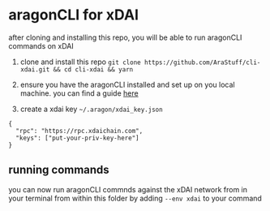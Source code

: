 # aragonCLI for xDAI
after cloning and installing this repo, you will be able to run aragonCLI commands on xDAI

1. clone and install this repo `git clone https://github.com/AraStuff/cli-xdai.git && cd cli-xdai && yarn`

2. ensure you have the aragonCLI installed and set up on you local machine. you can find a guide [here](https://forum.aragon.org/t/aragon-cli-setup-guide/1934)

3. create a xdai key `~/.aragon/xdai_key.json`
```
{
  "rpc": "https://rpc.xdaichain.com",
  "keys": ["put-your-priv-key-here"]
}
```

## running commands
you can now run aragonCLI commnds against the xDAI network from in your terminal from within this folder by adding `--env xdai` to your command

